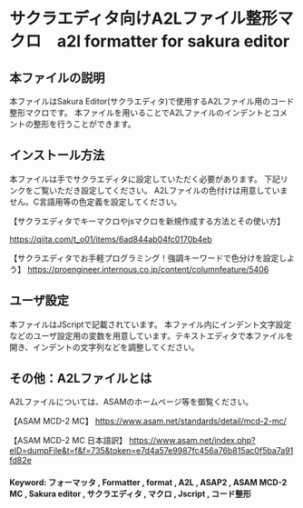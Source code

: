 # サクラエディタ向けA2Lファイル整形マクロ　a2l formatter for sakura editor
## 本ファイルの説明
本ファイルはSakura Editor(サクラエディタ)で使用するA2Lファイル用のコード整形マクロです。
本ファイルを用いることでA2Lファイルのインデントとコメントの整形を行うことができます。

## インストール方法
本ファイルは手でサクラエディタに設定していただく必要があります。
下記リンクをご覧いただき設定してください。
A2Lファイルの色付けは用意していません。C言語用等の色定義を設定してください。

【サクラエディタでキーマクロやjsマクロを新規作成する方法とその使い方】

 https://qiita.com/t_o01/items/6ad844ab04fc0170b4eb

【サクラエディタでお手軽プログラミング！強調キーワードで色分けを設定しよう】
 https://proengineer.internous.co.jp/content/columnfeature/5406

## ユーザ設定
本ファイルはJScriptで記載されています。
本ファイル内にインデント文字設定などのユーザ設定用の変数を用意しています。テキストエディタで本ファイルを開き、インデントの文字列などを調整してください。

## その他：A2Lファイルとは
A2Lファイルについては、ASAMのホームページ等を御覧ください。　

【ASAM MCD-2 MC】
 https://www.asam.net/standards/detail/mcd-2-mc/

【ASAM MCD-2 MC 日本語訳】
 https://www.asam.net/index.php?eID=dumpFile&t=f&f=735&token=e7d4a57e9987fc456a76b815ac0f5ba7a91fd82e

#### Keyword: フォーマッタ , Formatter , format , A2L , ASAP2 , ASAM MCD-2 MC , Sakura editor , サクラエディタ , マクロ , Jscript , コード整形
